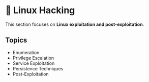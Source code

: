 # 🐧 Linux Hacking

This section focuses on **Linux exploitation and post-exploitation**.

## Topics
- Enumeration  
- Privilege Escalation  
- Service Exploitation  
- Persistence Techniques  
- Post-Exploitation  
